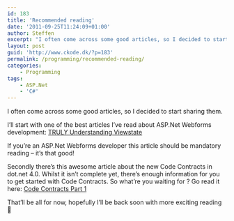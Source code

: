 ```yaml
---
id: 183
title: 'Recommended reading'
date: '2011-09-25T11:24:09+01:00'
author: Steffen
excerpt: "I often come across some good articles, so I decided to start sharing them.\r\nThis time I've got a great article about ASP.Net Webforms Viewstate, and a thorough article about dot.net 4.0 Code Contracts."
layout: post
guid: 'http://www.ckode.dk/?p=183'
permalink: /programming/recommended-reading/
categories:
    - Programming
tags:
    - ASP.Net
    - 'C#'
---
```


I often come across some good articles, so I decided to start sharing them.

I’ll start with one of the best articles I’ve read about ASP.Net Webforms development: [TRULY Understanding Viewstate](http://weblogs.asp.net/infinitiesloop/archive/2006/08/03/Truly-Understanding-Viewstate.aspx "TRULY Understanding Viewstate")

If you’re an ASP.Net Webforms developer this article should be mandatory reading – it’s that good!

Secondly there’s this awesome article about the new Code Contracts in dot.net 4.0. Whilst it isn’t complete yet, there’s enough information for you to get started with Code Contracts. So what’re you waiting for ? Go read it here: [Code Contracts Part 1](http://devjourney.com/blog/code-contracts-part-1-introduction/ "Code Contracts Part 1")

That’ll be all for now, hopefully I’ll be back soon with more exciting reading 🙂